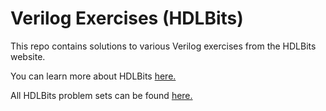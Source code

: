 # Verilog Exercises (HDLBits)  

This repo contains solutions to various Verilog exercises from the HDLBits website.    

You can learn more about HDLBits [here.](https://hdlbits.01xz.net/wiki/Project:About)

All HDLBits problem sets can be found [here.](https://hdlbits.01xz.net/wiki/Problem_sets)    

